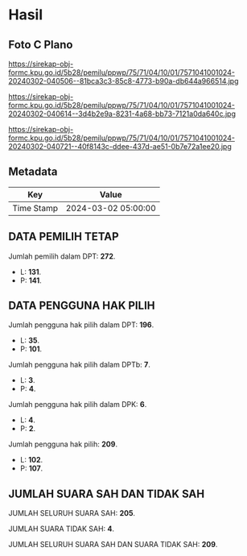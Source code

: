 # Hasil

## Foto C Plano

https://sirekap-obj-formc.kpu.go.id/5b28/pemilu/ppwp/75/71/04/10/01/7571041001024-20240302-040506--81bca3c3-85c8-4773-b90a-db644a966514.jpg

https://sirekap-obj-formc.kpu.go.id/5b28/pemilu/ppwp/75/71/04/10/01/7571041001024-20240302-040614--3d4b2e9a-8231-4a68-bb73-7121a0da640c.jpg

https://sirekap-obj-formc.kpu.go.id/5b28/pemilu/ppwp/75/71/04/10/01/7571041001024-20240302-040721--40f8143c-ddee-437d-ae51-0b7e72a1ee20.jpg


## Metadata

| Key        | Value               |
| ---------- | ------------------- |
| Time Stamp | 2024-03-02 05:00:00 |


## DATA PEMILIH TETAP

Jumlah pemilih dalam DPT: **272**.
 * L: **131**.
 * P: **141**.

## DATA PENGGUNA HAK PILIH

Jumlah pengguna hak pilih dalam DPT: **196**.
 * L: **35**.
 * P: **101**.

Jumlah pengguna hak pilih dalam DPTb: **7**.
 * L: **3**.
 * P: **4**.

Jumlah pengguna hak pilih dalam DPK: **6**.
 * L: **4**.
 * P: **2**.

Jumlah pengguna hak pilih: **209**.
 * L: **102**.
 * P: **107**.

## JUMLAH SUARA SAH DAN TIDAK SAH

JUMLAH SELURUH SUARA SAH: **205**.

JUMLAH SUARA TIDAK SAH: **4**.

JUMLAH SELURUH SUARA SAH DAN SUARA TIDAK SAH: **209**.


